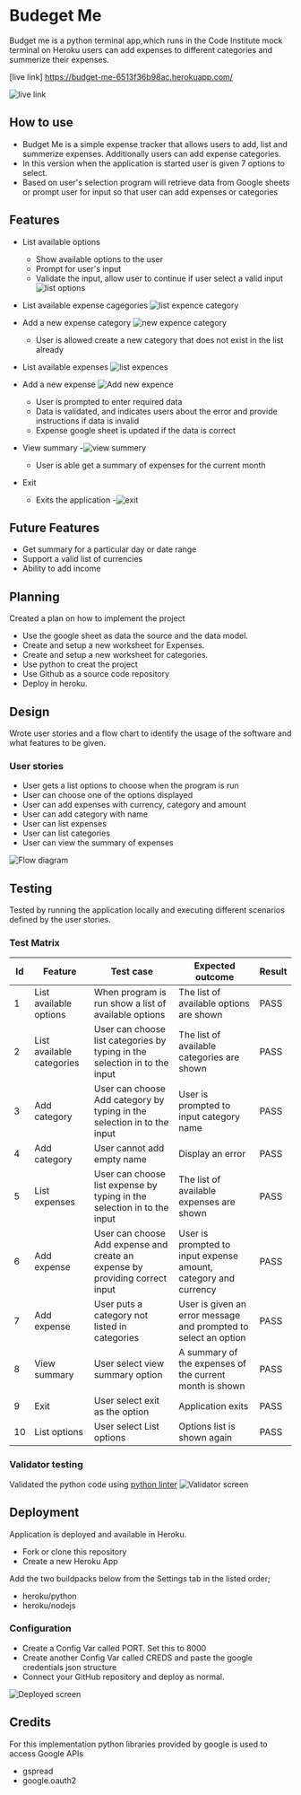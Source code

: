 # Budeget Me

Budget me is a python terminal app,which runs in the Code Institute mock terminal on Heroku users can add expenses to different categories and summerize their expenses.

[live link] https://budget-me-6513f36b98ac.herokuapp.com/

![live link](docs/live_screenshots..png)

## How to use

- Budget Me is a simple expense tracker that allows users to add, list and summerize expenses. Additionally users can add expense categories.
- In this version when the application is started user is given 7 options to select.
- Based on user's selection program will retrieve data from Google sheets or prompt user for input so that user can add expenses or categories

## Features

- List available options

  - Show available options to the user
  - Prompt for user's input
  - Validate the input, allow user to continue if user select a valid input
    ![list options](docs/list_options.png)

- List available expense cagegories ![list expence category](docs/expence_catogery.png)
- Add a new expense category
  ![new expence category](docs/add_new_cato.png)
  - User is allowed create a new category that does not exist in the list already
- List available expenses
  ![list expences](docs/list_exp.png)
- Add a new expense
  ![Add new expence](docs/add_new_expence.png)
  - User is prompted to enter required data
  - Data is validated, and indicates users about the error and provide instructions if data is invalid
  - Expense google sheet is updated if the data is correct
- View summary -![view summery](docs/summery.png)

  - User is able get a summary of expenses for the current month

- Exit
  - Exits the application -![exit](docs/exit.png)

## Future Features

- Get summary for a particular day or date range
- Support a valid list of currencies
- Ability to add income

## Planning

Created a plan on how to implement the project

- Use the google sheet as data the source and the data model.
- Create and setup a new worksheet for Expenses.
- Create and setup a new worksheet for categories.
- Use python to creat the project
- Use Github as a source code repository
- Deploy in heroku.

## Design

Wrote user stories and a flow chart to identify the usage of the software and what features to be given.

### User stories

- User gets a list options to choose when the program is run
- User can choose one of the options displayed
- User can add expenses with currency, category and amount
- User can add category with name
- User can list expenses
- User can list categories
- User can view the summary of expenses

![Flow diagram](./docs/flow_diagram.drawio.png)

## Testing

Tested by running the application locally and executing different scenarios defined by the user stories.

### Test Matrix

| Id  | Feature                   | Test case                                                                    | Expected outcome                                                | Result |
| --- | ------------------------- | ---------------------------------------------------------------------------- | --------------------------------------------------------------- | ------ |
| 1   | List available options    | When program is run show a list of available options                         | The list of available options are shown                         | PASS   |
| 2   | List available categories | User can choose list categories by typing in the selection in to the input   | The list of available categories are shown                      | PASS   |
| 3   | Add category              | User can choose Add category by typing in the selection in to the input      | User is prompted to input category name                         | PASS   |
| 4   | Add category              | User cannot add empty name                                                   | Display an error                                                | PASS   |
| 5   | List expenses             | User can choose list expense by typing in the selection in to the input      | The list of available expenses are shown                        | PASS   |
| 6   | Add expense               | User can choose Add expense and create an expense by providing correct input | User is prompted to input expense amount, category and currency | PASS   |
| 7   | Add expense               | User puts a category not listed in categories                                | User is given an error message and prompted to select an option | PASS   |
| 8   | View summary              | User select view summary option                                              | A summary of the expenses of the current month is shown         | PASS   |
| 9   | Exit                      | User select exit as the option                                               | Application exits                                               | PASS   |
| 10  | List options              | User select List options                                                     | Options list is shown again                                     | PASS   |

### Validator testing

Validated the python code using [python linter](https://pep8ci.herokuapp.com/#)
![Validator screen](./docs/python_linter.png)

## Deployment

Application is deployed and available in Heroku.

- Fork or clone this repository
- Create a new Heroku App

Add the two buildpacks below from the Settings tab in the listed order;

- heroku/python
- heroku/nodejs

### Configuration

- Create a Config Var called PORT. Set this to 8000
- Create another Config Var called CREDS and paste the google credentials json structure
- Connect your GitHub repository and deploy as normal.

![Deployed screen](./docs/heroku_deployed.png)

## Credits

For this implementation python libraries provided by google is used to access Google APIs

- gspread
- google.oauth2
